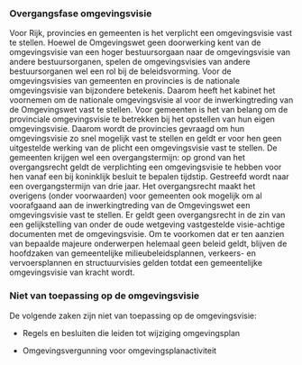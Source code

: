 ### Overgangsfase omgevingsvisie

Voor Rijk, provincies en gemeenten is het verplicht een omgevingsvisie vast te
stellen. Hoewel de Omgevingswet geen doorwerking kent van de omgevingsvisie van
een hoger bestuursorgaan naar de omgevingsvisie van andere bestuursorganen,
spelen de omgevingsvisies van andere bestuursorganen wel een rol bij de
beleidsvorming. Voor de omgevingsvisies van gemeenten en provincies is de
nationale omgevingsvisie van bijzondere betekenis. Daarom heeft het kabinet het
voornemen om de nationale omgevingsvisie al voor de inwerkingtreding van de
Omgevingswet vast te stellen. Voor gemeenten is het van belang om de provinciale
omgevingsvisie te betrekken bij het opstellen van hun eigen omgevingsvisie.
Daarom wordt de provincies gevraagd om hun omgevingsvisie zo snel mogelijk vast
te stellen en geldt er voor hen geen uitgestelde werking van de plicht een
omgevingsvisie vast te stellen. De gemeenten krijgen wel een overgangstermijn:
op grond van het overgangsrecht geldt de verplichting een omgevingsvisie te
hebben voor hen vanaf een bij koninklijk besluit te bepalen tijdstip. Gestreefd
wordt naar een overgangstermijn van drie jaar. Het overgangsrecht maakt het
overigens (onder voorwaarden) voor gemeenten ook mogelijk om al voorafgaand aan
de inwerkingtreding van de Omgevingswet een omgevingsvisie vast te stellen. Er
geldt geen overgangsrecht in de zin van een gelijkstelling van onder de oude
wetgeving vastgestelde visie-achtige documenten met de omgevingsvisie. Om te
voorkomen dat er ten aanzien van bepaalde majeure onderwerpen helemaal geen
beleid geldt, blijven de hoofdzaken van gemeentelijke milieubeleidsplannen,
verkeers- en vervoersplannen en structuurvisies gelden totdat een gemeentelijke
omgevingsvisie van kracht wordt.

### Niet van toepassing op de omgevingsvisie

De volgende zaken zijn niet van toepassing op de omgevingsvisie:

-   Regels en besluiten die leiden tot wijziging omgevingsplan

-   Omgevingsvergunning voor omgevingsplanactiviteit
